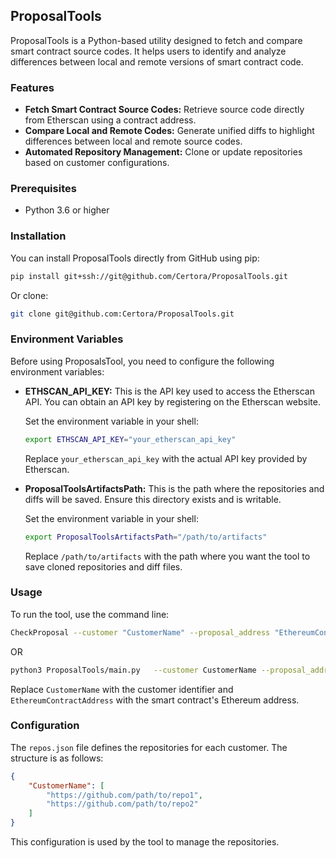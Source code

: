 ## ProposalTools

ProposalTools is a Python-based utility designed to fetch and compare smart contract source codes. It helps users to identify and analyze differences between local and remote versions of smart contract code.

### Features
- **Fetch Smart Contract Source Codes:** Retrieve source code directly from Etherscan using a contract address.
- **Compare Local and Remote Codes:** Generate unified diffs to highlight differences between local and remote source codes.
- **Automated Repository Management:** Clone or update repositories based on customer configurations.

### Prerequisites
- Python 3.6 or higher

### Installation

You can install ProposalTools directly from GitHub using pip:

```sh
pip install git+ssh://git@github.com/Certora/ProposalTools.git
```

Or clone:

```sh
git clone git@github.com:Certora/ProposalTools.git
```

### Environment Variables

Before using ProposalsTool, you need to configure the following environment variables:

- **ETHSCAN_API_KEY:** This is the API key used to access the Etherscan API. You can obtain an API key by registering on the Etherscan website.

  Set the environment variable in your shell:

  ```sh
  export ETHSCAN_API_KEY="your_etherscan_api_key"
  ```

  Replace `your_etherscan_api_key` with the actual API key provided by Etherscan.

- **ProposalToolsArtifactsPath:** This is the path where the repositories and diffs will be saved. Ensure this directory exists and is writable.

  Set the environment variable in your shell:

  ```sh
  export ProposalToolsArtifactsPath="/path/to/artifacts"
  ```

  Replace `/path/to/artifacts` with the path where you want the tool to save cloned repositories and diff files.

### Usage

To run the tool, use the command line:

```sh
CheckProposal --customer "CustomerName" --proposal_address "EthereumContractAddress"
```

OR

```sh
python3 ProposalTools/main.py   --customer CustomerName --proposal_address EthereumContractAddress
```



Replace `CustomerName` with the customer identifier and `EthereumContractAddress` with the smart contract's Ethereum address.

### Configuration

The `repos.json` file defines the repositories for each customer. The structure is as follows:

```json
{
    "CustomerName": [
        "https://github.com/path/to/repo1",
        "https://github.com/path/to/repo2"
    ]
}
```

This configuration is used by the tool to manage the repositories.